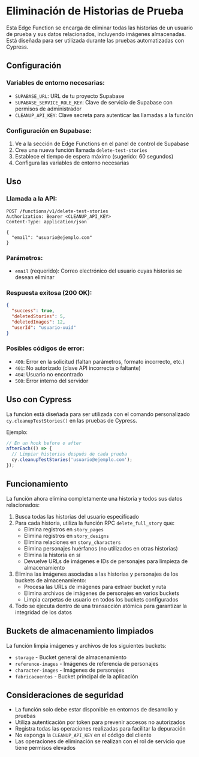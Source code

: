 # Eliminación de Historias de Prueba

Esta Edge Function se encarga de eliminar todas las historias de un usuario de prueba y sus datos relacionados, incluyendo imágenes almacenadas. Está diseñada para ser utilizada durante las pruebas automatizadas con Cypress.

## Configuración

### Variables de entorno necesarias:

- `SUPABASE_URL`: URL de tu proyecto Supabase
- `SUPABASE_SERVICE_ROLE_KEY`: Clave de servicio de Supabase con permisos de administrador
- `CLEANUP_API_KEY`: Clave secreta para autenticar las llamadas a la función

### Configuración en Supabase:

1. Ve a la sección de Edge Functions en el panel de control de Supabase
2. Crea una nueva función llamada `delete-test-stories`
3. Establece el tiempo de espera máximo (sugerido: 60 segundos)
4. Configura las variables de entorno necesarias

## Uso

### Llamada a la API:

```http
POST /functions/v1/delete-test-stories
Authorization: Bearer <CLEANUP_API_KEY>
Content-Type: application/json

{
  "email": "usuario@ejemplo.com"
}
```

### Parámetros:

- `email` (requerido): Correo electrónico del usuario cuyas historias se desean eliminar

### Respuesta exitosa (200 OK):

```json
{
  "success": true,
  "deletedStories": 5,
  "deletedImages": 12,
  "userId": "usuario-uuid"
}
```

### Posibles códigos de error:

- `400`: Error en la solicitud (faltan parámetros, formato incorrecto, etc.)
- `401`: No autorizado (clave API incorrecta o faltante)
- `404`: Usuario no encontrado
- `500`: Error interno del servidor

## Uso con Cypress

La función está diseñada para ser utilizada con el comando personalizado `cy.cleanupTestStories()` en las pruebas de Cypress.

Ejemplo:

```javascript
// En un hook before o after
afterEach(() => {
  // Limpiar historias después de cada prueba
  cy.cleanupTestStories('usuario@ejemplo.com');
});
```

## Funcionamiento

La función ahora elimina completamente una historia y todos sus datos relacionados:

1. Busca todas las historias del usuario especificado
2. Para cada historia, utiliza la función RPC `delete_full_story` que:
   - Elimina registros en `story_pages`
   - Elimina registros en `story_designs`
   - Elimina relaciones en `story_characters`
   - Elimina personajes huérfanos (no utilizados en otras historias)
   - Elimina la historia en sí
   - Devuelve URLs de imágenes e IDs de personajes para limpieza de almacenamiento
3. Elimina las imágenes asociadas a las historias y personajes de los buckets de almacenamiento:
   - Procesa las URLs de imágenes para extraer bucket y ruta
   - Elimina archivos de imágenes de personajes en varios buckets
   - Limpia carpetas de usuario en todos los buckets configurados
4. Todo se ejecuta dentro de una transacción atómica para garantizar la integridad de los datos

## Buckets de almacenamiento limpiados

La función limpia imágenes y archivos de los siguientes buckets:

- `storage` - Bucket general de almacenamiento
- `reference-images` - Imágenes de referencia de personajes
- `character-images` - Imágenes de personajes
- `fabricacuentos` - Bucket principal de la aplicación

## Consideraciones de seguridad

- La función solo debe estar disponible en entornos de desarrollo y pruebas
- Utiliza autenticación por token para prevenir accesos no autorizados
- Registra todas las operaciones realizadas para facilitar la depuración
- No exponga la `CLEANUP_API_KEY` en el código del cliente
- Las operaciones de eliminación se realizan con el rol de servicio que tiene permisos elevados
